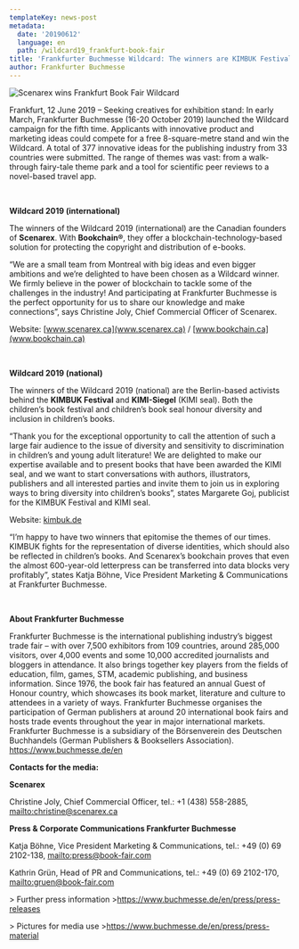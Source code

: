 ```yaml
---
templateKey: news-post
metadata:
  date: '20190612'
  language: en
  path: /wildcard19_frankfurt-book-fair
title: 'Frankfurter Buchmesse Wildcard: The winners are KIMBUK Festival and Scenarex'
author: Frankfurter Buchmesse
---
```

<img src="/img/frankfurt-wildcard-scenarex-bookchain.png" alt="Scenarex wins Frankfurt Book Fair Wildcard">

Frankfurt, 12 June 2019 – Seeking creatives for exhibition stand: In early March, Frankfurter Buchmesse (16-20 October 2019) launched the Wildcard campaign for the fifth time. Applicants with innovative product and marketing ideas could compete for a free 8-square-metre stand and win the Wildcard. A total of 377 innovative ideas for the publishing industry from 33 countries were submitted. The range of themes was vast: from a walk-through fairy-tale theme park and a tool for scientific peer reviews to a novel-based travel app.

<br/>

**Wildcard 2019 (international)**

The winners of the Wildcard 2019 (international) are the Canadian founders of **Scenarex**. With **Bookchain®**, they offer a blockchain-technology-based solution for protecting the copyright and distribution of e-books.

“We are a small team from Montreal with big ideas and even bigger ambitions and we’re delighted to have been chosen as a Wildcard winner. We firmly believe in the power of blockchain to tackle some of the challenges in the industry! And participating at Frankfurter Buchmesse is the perfect opportunity for us to share our knowledge and make connections”, says Christine Joly, Chief Commercial Officer of Scenarex.

Website: [www.scenarex.ca](www.scenarex.ca) / [www.bookchain.ca](www.bookchain.ca)

<br/>

**Wildcard 2019 (national)**

The winners of the Wildcard 2019 (national) are the Berlin-based activists behind the **KIMBUK Festival** and **KIMI-Siegel** (KIMI seal). Both the children’s book festival and children’s book seal honour diversity and inclusion in children’s books.

“Thank you for the exceptional opportunity to call the attention of such a large fair audience to the issue of diversity and sensitivity to discrimination in children’s and young adult literature! We are delighted to make our expertise available and to present books that have been awarded the KIMI seal, and we want to start conversations with authors, illustrators, publishers and all interested parties and invite them to join us in exploring ways to bring diversity into children’s books”, states Margarete Goj, publicist for the KIMBUK Festival and KIMI seal.

Website: [kimbuk.de](kimbuk.de)

“I’m happy to have two winners that epitomise the themes of our times. KIMBUK fights for the representation of diverse identities, which should also be reflected in children’s books. And Scenarex’s bookchain proves that even the almost 600-year-old letterpress can be transferred into data blocks very profitably”, states Katja Böhne, Vice President Marketing & Communications at Frankfurter Buchmesse.

<br/>

**About Frankfurter Buchmesse**

Frankfurter Buchmesse is the international publishing industry’s biggest trade fair – with over 7,500 exhibitors from 109 countries, around 285,000 visitors, over 4,000 events and some 10,000 accredited journalists and bloggers in attendance. It also brings together key players from the fields of education, film, games, STM, academic publishing, and business information. Since 1976, the book fair has featured an annual Guest of Honour country, which showcases its book market, literature and culture to attendees in a variety of ways. Frankfurter Buchmesse organises the participation of German publishers at around 20 international book fairs and hosts trade events throughout the year in major international markets. Frankfurter Buchmesse is a subsidiary of the Börsenverein des Deutschen Buchhandels (German Publishers & Booksellers Association). https://www.buchmesse.de/en

**Contacts for the media:**

**Scenarex**

Christine Joly, Chief Commercial Officer, tel.: +1 (438) 558-2885, <mailto:christine@scenarex.ca>

**Press & Corporate Communications Frankfurter Buchmesse**

Katja Böhne, Vice President Marketing & Communications, tel.: +49 (0) 69 2102-138, <mailto:press@book-fair.com>

Kathrin Grün, Head of PR and Communications, tel.: +49 (0) 69 2102-170, <mailto:gruen@book-fair.com>

\> Further press information ><https://www.buchmesse.de/en/press/press-releases>

\> Pictures for media use ><https://www.buchmesse.de/en/press/press-material>
